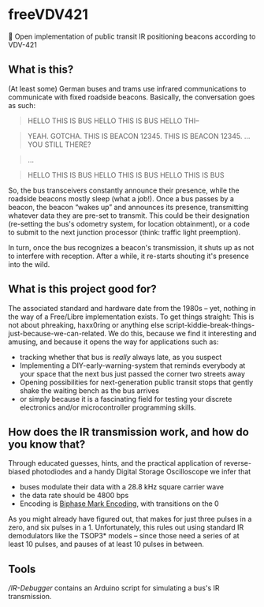 # freeVDV421
:station: Open implementation of public transit IR positioning beacons according to VDV-421

## What is this?

(At least some) German buses and trams use infrared communications to communicate with fixed roadside beacons. Basically, the conversation goes as such:


> HELLO THIS IS BUS HELLO THIS IS BUS HELLO THI–

> YEAH. GOTCHA. THIS IS BEACON 12345. THIS IS BEACON 12345. … YOU STILL THERE?

> …

> HELLO THIS IS BUS HELLO THIS IS BUS HELLO THIS IS BUS

So, the bus transceivers constantly announce their presence, while the roadside beacons mostly sleep (what a job!). Once a bus passes by a beacon, the beacon “wakes up” and announces its presence, transmitting whatever data they are pre-set to transmit. This could be their designation (re-setting the bus's odometry system, for location obtainment), or a code to submit to the next junction processor (think: traffic light preemption).

In turn, once the bus recognizes a beacon's transmission, it shuts up as not to interfere with reception. After a while, it re-starts shouting it's presence into the wild.

## What is this project good for?

The associated standard and hardware date from the 1980s – yet, nothing in the way of a Free/Libre implementation exists. To get things straight: This is not about phreaking, haxx0ring or anything else script-kiddie-break-things-just-because-we-can-related. We do this, because we find it interesting and amusing, and because it opens the way for applications such as:

 * tracking whether that bus is *really* always late, as you suspect
 * Implementing a DIY-early-warning-system that reminds everybody at your space that the next bus just passed the corner two streets away
 * Opening possibilities for next-generation public transit stops that gently shake the waiting bench as the bus arrives
 * or simply because it is a fascinating field for testing your discrete electronics and/or microcontroller programming skills.

## How does the IR transmission work, and how do you know that?

Through educated guesses, hints, and the practical application of reverse-biased photodiodes and a handy Digital Storage Oscilloscope we infer that

 * buses modulate their data with a 28.8 kHz square carrier wave
 * the data rate should be 4800 bps
 * Encoding is [Biphase Mark Encoding], with transitions on the 0

As you might already have figured out, that makes for just three pulses in a zero, and six pulses in a 1. Unfortunately, this rules out using standard IR demodulators like the TSOP3* models – since those need a series of at least 10 pulses, and pauses of at least 10 pulses in between.

[Biphase Mark Encoding]:http://en.wikipedia.org/wiki/Differential_Manchester_encoding

## Tools

*/IR-Debugger* contains an Arduino script for simulating a bus's IR transmission.
